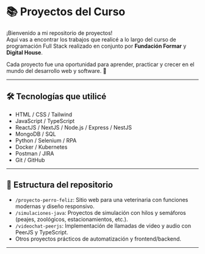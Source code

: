 # 📚 Proyectos del Curso

¡Bienvenido a mi repositorio de proyectos!  
Aquí vas a encontrar los trabajos que realicé a lo largo del curso de programación Full Stack realizado en conjunto por **Fundación Formar** y **Digital House**.

Cada proyecto fue una oportunidad para aprender, practicar y crecer en el mundo del desarrollo web y software. 🚀

---

## 🛠️ Tecnologías que utilicé

- HTML / CSS / Tailwind  
- JavaScript / TypeScript  
- ReactJS / NextJS / Node.js / Express / NestJS  
- MongoDB / SQL  
- Python / Selenium / RPA  
- Docker / Kubernetes  
- Postman / JIRA  
- Git / GitHub  

---

## 📁 Estructura del repositorio

- `/proyecto-perro-feliz`: Sitio web para una veterinaria con funciones modernas y diseño responsivo.  
- `/simulaciones-java`: Proyectos de simulación con hilos y semáforos (peajes, zoológicos, estacionamientos, etc.).  
- `/videochat-peerjs`: Implementación de llamadas de video y audio con PeerJS y TypeScript.  
- Otros proyectos prácticos de automatización y frontend/backend.

---